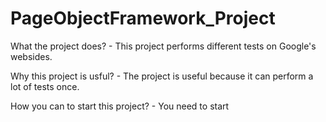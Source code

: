 # PageObjectFramework_Project


What the project does? -
This project performs different tests on Google's websides.

Why this project is usful? -
The project is useful because it can perform a lot of tests once.

How you can to start this project? -
You need to start 